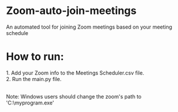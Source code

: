 # Zoom-auto-join-meetings
An automated tool for joining Zoom meetings based on your meeting schedule 

<h1>How to run:</h1>
1. Add your Zoom info to the Meetings Scheduler.csv file.  
<br>2. Run the main.py file.

<br>Note: Windows users should change the zoom's path to 'C:\\myprogram.exe'

